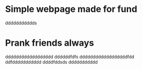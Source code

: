 # Simple webpage made for fund
ddddddddddds
# Prank friends always
dddddddddddddddddd
ddddddfdfs
ddddddddddddddddddfdd
ddfddddddddddd
ddddfddsds
ddddddddddd
